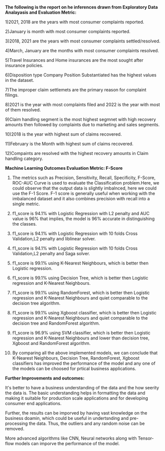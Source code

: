 **The following is the report on he inferences drawn from Exploratory Data Analayasis and Evaluation Metric:**

1)2021, 2018 are the years with most consumer complaints reported.

2)January is month with most consumer complaints reported.

3)2018, 2021 are the years with most consumer complaints settled/resolved.

4)March, January are the months with most consumer complaints resolved.

5)Travel Insurances and Home insurances are the most sought after insurance policies.

6)Disposition type Company Position Substantiated has the highest values in the dataset.

7)The improper claim settlemets are the primary reason for complaint filings.

8)2021 is the year with most complaints filed and 2022 is the year with most of them resolved.

9)Claim handling segment is the most highest segmnet with high recovery amounts then followed by complaints due to marketing and sales segments.

10)2018 is the year with highest sum of claims recovered.

11)February is the Month with highest sum of claims recovered.

12)Compaints are resolved with the highest recovery amounts in Claim handling category.

**Machine Learning Outcomes Evaluation Metric: F-Score**

1) The metrics such as Precision, Sensitivity, Recall, Specificity, F-Score, ROC-AUC Curve is used to evaluate the Classification problem.Here, we could observe that the output data is slightly imbalnced, here we could use the F-1 Score. F-1 score is generally useful when working with the imbalanced dataset and it also combines precision with recall into a single metric.

2) f1_score is 94.1% with Logistic Regression with L2 penalty and AUC value is 96% that implies, the model is 96% accurate in distinguishing the classes.

3) f1_score is 94.1% with Logistic Regression with 10 folds Cross Validation,L2 penalty and liblinear solver.

4) f1_score is 94.1% with Logistic Regression with 10 folds Cross Validation,L2 penalty and Saga solver.

5) f1_score is 99.1% using K-Nearest Neighbours, which is better then Logistic regression.

6) f1_score is 99.1% using Decision Tree, which is better then Logistic regression and K-Nearest Neighbours.

7) f1_score is 99.1% using RandomForest, which is better then Logistic regression and K-Nearest Neighbours and quiet comparable to the decision tree algorithm.

8) f1_score is 99.1% using Xgboost classifier, which is better then Logistic regression and K-Nearest Neighbours and quiet comparable to the decision tree and RandomForest algorithm.

9) f1_score is 96.9% using SVM classifier, which is better then Logistic regression and K-Nearest Neighbours and lower than decision tree, Xgboost and RandomForest algorithm.

10) By comparing all the above implemented models, we can conclude that K-Nearest Neighbours, Decision Tree, RandomForest, Xgboost classifiers has improved the performance of the model and any one of the models can be choosed for prtical business applications.

**Further Improvements and outcomes:**

It's better to have a business understanding of the data and the how seerity the data is. The basic understanding helps in formatting the data and making it suitable for production scale applications and for developing consumer end applications.

Further, the results can be imporved by having vast knowledge on the business doamin, which could be useful in undertsnding and pre-processing the data. Thus, the outliers and any random noise can be removed.

More advanced algorithms like CNN, Neural networks along with Tensor-flow models can imporve the performance of the model.
